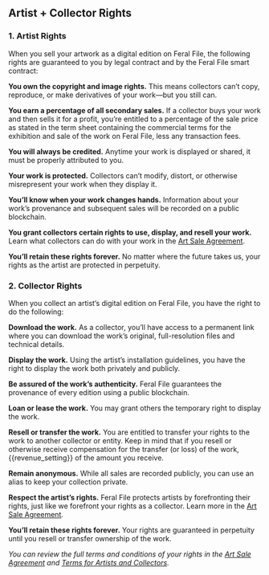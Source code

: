 ## Artist + Collector Rights

### 1. Artist Rights

When you sell your artwork as a digital edition on Feral File, the following rights are guaranteed to you by legal contract and by the Feral File smart contract:

**You own the copyright and image rights.** This means collectors can’t copy, reproduce, or make derivatives of your work—but you still can.

**You earn a percentage of all secondary sales.** If a collector buys your work and then sells it for a profit, you’re entitled to a percentage of the sale price as stated in the term sheet containing the commercial terms for the exhibition and sale of the work on Feral File, less any transaction fees. 

**You will always be credited.** Anytime your work is displayed or shared, it must be properly attributed to you.

**Your work is protected.** Collectors can’t modify, distort, or otherwise misrepresent your work when they display it.

**You’ll know when your work changes hands.** Information about your work’s provenance and subsequent sales will be recorded on a public blockchain.

**You grant collectors certain rights to use, display, and resell your work.** Learn what collectors can do with your work in the [Art Sale Agreement](https://feralfile.com/docs/art-sale-agreement).

**You’ll retain these rights forever.** No matter where the future takes us, your rights as the artist are protected in perpetuity.


### 2. Collector Rights

When you collect an artist’s digital edition on Feral File, you have the right to do the following:

**Download the work.** As a collector, you’ll have access to a permanent link where you can download the work’s original, full-resolution files and technical details.

**Display the work.** Using the artist’s installation guidelines, you have the right to display the work both privately and publicly.

**Be assured of the work’s authenticity.** Feral File guarantees the provenance of every edition using a public blockchain.

**Loan or lease the work.** You may grant others the temporary right to display the work.

**Resell or transfer the work.** You are entitled to transfer your rights to the work to another collector or entity. Keep in mind that if you resell or otherwise receive compensation for the transfer (or loss) of the work, {{revenue_setting}} of the amount you receive.

**Remain anonymous.** While all sales are recorded publicly, you can use an alias to keep your collection private.

**Respect the artist’s rights.** Feral File protects artists by forefronting their rights, just like we forefront your rights as a collector. Learn more in the [Art Sale Agreement](https://feralfile.com/docs/art-sale-agreement).

**You’ll retain these rights forever.** Your rights are guaranteed in perpetuity until you resell or transfer ownership of the work.



*You can review the full terms and conditions of your rights in the [Art Sale Agreement](https://feralfile.com/docs/art-sale-agreement) and [Terms for Artists and Collectors](https://feralfile.com/docs/terms-of-artist-collector).*
